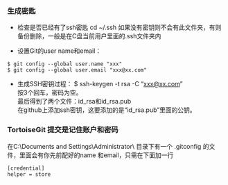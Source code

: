 ### 生成密匙
- 检查是否已经有了ssh密匙
cd ~/.ssh
如果没有密钥则不会有此文件夹，有则备份删除，一般是在C盘当前用户里面的.ssh文件夹内

- 设置Git的user name和email：
```
$ git config --global user.name "xxx"
$ git config --global user.email "xxx@xx.com"
```

- 生成SSH密钥过程：
$ ssh-keygen -t rsa -C “xxx@xx.com”   
按3个回车，密码为空。   
最后得到了两个文件：id_rsa和id_rsa.pub   
在github上添加ssh密钥，这要添加的是“id_rsa.pub”里面的公钥。

### TortoiseGit 提交是记住账户和密码
在C:\Documents and Settings\Administrator\ 目录下有一个  .gitconfig 的文件，里面会有你先前配好的name 和email，只需在下面加一行
```
[credential] 
helper = store
```


